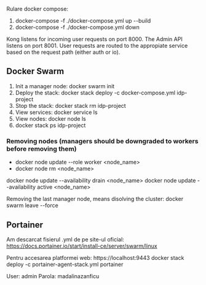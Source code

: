 Rulare docker compose:

1. docker-compose -f ./docker-compose.yml up --build
2. docker-compose -f ./docker-compose.yml down

Kong listens for incoming user requests on port 8000. The Admin API listens on port 8001. User requests are routed
to the appropiate service based on the request path (either auth or io).

## Docker Swarm

1. Init a manager node: docker swarm init
2. Deploy the stack: docker stack deploy -c docker-compose.yml idp-project
3. Stop the stack: docker stack rm idp-project
4. View services: docker service ls
5. View nodes: docker node ls
6. docker stack ps idp-project

### Removing nodes (managers should be downgraded to workers before removing them)

- docker node update --role worker <node_name>
- docker node rm <node_name>

docker node update --availability drain <node_name>
docker node update --availability active <node_name>

Removing the last manager node, means disolving the cluster: docker swarm leave --force

## Portainer

Am descarcat fisierul .yml de pe site-ul oficial:
https://docs.portainer.io/start/install-ce/server/swarm/linux

Pentru accesarea platformei web: https://localhost:9443
docker stack deploy -c portainer-agent-stack.yml portainer

User: admin
Parola: madalinazanficu
